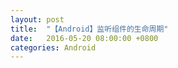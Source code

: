 ```yaml
---
layout: post
title:  "【Android】监听组件的生命周期"
date:   2016-05-20 08:00:00 +0800
categories: Android
---
```













